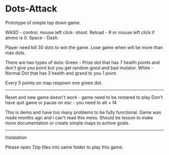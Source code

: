 # Dots-Attack
Prototype of simple top down game.

WASD - control.
mouse left click-  shoot.
Reload - R or mouse left click if ammo is 0. 
Space - Dash.

Player need kill 30 dots to win the game.
Lose game when will be more than max dots.

There are two types of dots:
Green - Prize dot that has 7 health points and don't give you point but you get random good and bad mutator. 
White - Normal Dot that has 3 health and grand to you 1 point.

Every 5 points on map respown one green dot.

-------------------------------
Reset and new game doesn't work - game need to be restared to play
Don't have quit game or pause on esc - you need to alt + f4

This is demo and have too many problems to be fully functional.
Game was made months ago and i can't read this mess.
Should be lesson to make more documentation or create simple maps to achive goals.

-------------------------------

Instalation

Please open 7zip files into same folder to play this game.
